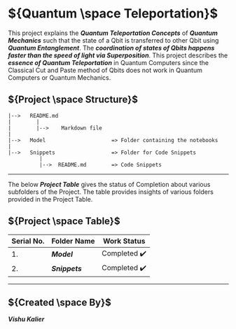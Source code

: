 # ${Quantum \space Teleportation}$

This project explains the ***Quantum Teleportation Concepts*** of ***Quantum Mechanics*** such that the state of a Qbit is transferred to other Qbit using ***Quantum
Entanglement***. The ***coordination of states of Qbits happens faster than the speed of light via Superposition***. This project describes the ***essence of Quantum Teleportation*** in Quantum Computers since the Classical Cut and Paste method of Qbits does not work in Quantum Computers or Quantum Mechanics.


## ${Project \space Structure}$
    
    |-->   README.md
    |        |
    |        |-->    Markdown file
    |
    |-->   Model                     => Folder containing the notebooks
    |
    |-->   Snippets                  => Folder for Code Snippets
              |
              |-->  README.md        => Code Snippets
    
------


The below ***Project Table*** gives the status of Completion about various subfolders of the Project. The table provides insights of various folders provided in the 
Project Table.


## ${Project \space Table}$

| Serial No. | Folder Name | Work Status |
|-|-|-|
| 1. | <b><i>Model | Completed :heavy_check_mark: |
| 2. | <b><i>Snippets | Completed :heavy_check_mark: |


------


## ${Created \space By}$
<b><i>Vishu Kalier

